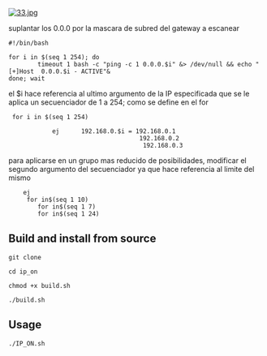 
[![33.jpg](https://i.postimg.cc/Bvn9SggS/33.jpg)](https://postimg.cc/WdCfS0CC)



suplantar los 0.0.0 por la mascara de subred del gateway a escanear 

    #!/bin/bash
   
    for i in $(seq 1 254); do
            timeout 1 bash -c "ping -c 1 0.0.0.$i" &> /dev/null && echo "[+]Host  0.0.0.$i - ACTIVE"&
    done; wait
    
el $i hace referencia al ultimo argumento de la IP especificada que se le aplica un secuenciador de 1 a 254; como se define en el for 

     for i in $(seq 1 254)                   
                
                ej      192.168.0.$i = 192.168.0.1 
                                        192.168.0.2
                                         192.168.0.3 
                                         
para aplicarse en un grupo mas reducido de posibilidades, modificar el segundo argumento del secuenciador ya que hace referencia al limite del mismo
        
        ej
         for in$(seq 1 10)
            for in$(seq 1 7)
            for in$(seq 1 24)
 

## Build and install from source

`git clone `

`cd ip_on`

`chmod +x build.sh`

`./build.sh`


## Usage

    ./IP_ON.sh


